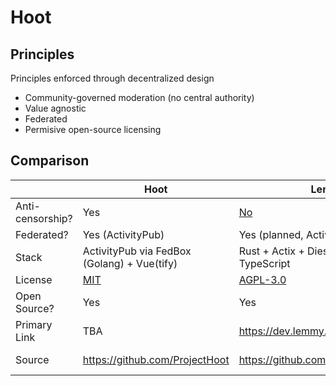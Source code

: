 # Hoot

## Principles

Principles enforced through decentralized design

* Community-governed moderation (no central authority)
* Value agnostic
* Federated
* Permisive open-source licensing

## Comparison

|                  | Hoot                                                           | Lemmy                                                         | Ruqqus                           | Reddit             |
| ---------------- | -------------------------------------------------------------- | ------------------------------------------------------------- | -------------------------------- | ------------------ |
| Anti-censorship? | Yes                                                            | [No](https://github.com/LemmyNet/lemmy/pull/816)              | Yes                              | No                 |
| Federated?       | Yes (ActivityPub)                                              | Yes (planned, ActivityPub)                                    | No                               | No                 |
| Stack            | ActivityPub via FedBox (Golang) + Vue(tify)                    | Rust + Actix + Diesel + Inferno + TypeScript                  | Python + Flask + PostgreSQL                                 |                    |
| License          | [MIT](https://github.com/ProjectHoot/Hoot/blob/master/LICENSE) | [AGPL-3.0](https://github.com/LemmyNet/lemmy/blob/master/LICENSE) | [MPL-2.0](https://github.com/ruqqus/ruqqus/blob/master/LICENSE)                                  | [CPAL-1.0](https://github.com/reddit-archive/reddit/blob/master/LICENSE) |
| Open Source?     | Yes                                                            | Yes                                                           | Yes                              | No (used to be) |
| Primary Link     | TBA                                                            | https://dev.lemmy.ml/                                         |  https://ruqqus.com/| https://reddit.com | 
| Source           | https://github.com/ProjectHoot                                 | https://github.com/LemmyNet/lemmy/                            | https://github.com/ruqqus/ruqqus | https://github.com/reddit-archive/reddit         |
